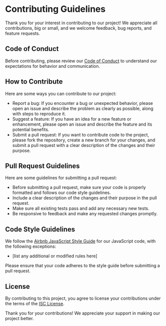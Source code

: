 # Contributing Guidelines

Thank you for your interest in contributing to our project! We appreciate all contributions, big or small, and we welcome feedback, bug reports, and feature requests.

## Code of Conduct

Before contributing, please review our [Code of Conduct](CODE_OF_CONDUCT.md) to understand our expectations for behavior and communication.

## How to Contribute

Here are some ways you can contribute to our project:

- Report a bug: If you encounter a bug or unexpected behavior, please open an issue and describe the problem as clearly as possible, along with steps to reproduce it.
- Suggest a feature: If you have an idea for a new feature or enhancement, please open an issue and describe the feature and its potential benefits.
- Submit a pull request: If you want to contribute code to the project, please fork the repository, create a new branch for your changes, and submit a pull request with a clear description of the changes and their purpose.

## Pull Request Guidelines

Here are some guidelines for submitting a pull request:

- Before submitting a pull request, make sure your code is properly formatted and follows our code style guidelines.
- Include a clear description of the changes and their purpose in the pull request.
- Make sure all existing tests pass and add any necessary new tests.
- Be responsive to feedback and make any requested changes promptly.

## Code Style Guidelines

We follow the [Airbnb JavaScript Style Guide](https://github.com/airbnb/javascript) for our JavaScript code, with the following exceptions:

- [list any additional or modified rules here]

Please ensure that your code adheres to the style guide before submitting a pull request.

## License

By contributing to this project, you agree to license your contributions under the terms of the [ISC License](LICENSE.md).

Thank you for your contributions! We appreciate your support in making our project better.
